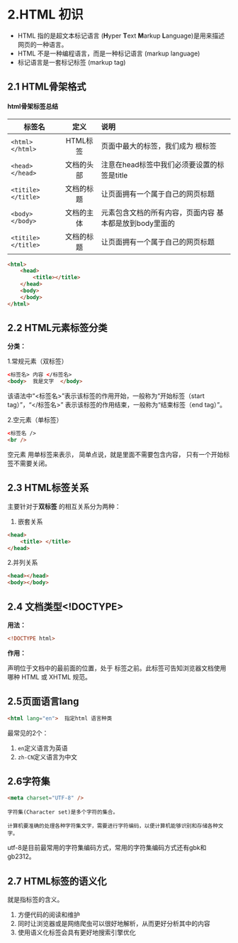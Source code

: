 # 2.HTML 初识

- HTML 指的是超文本标记语言 (**H**yper **T**ext **M**arkup **L**anguage)是用来描述网页的一种语言。
- HTML 不是一种编程语言，而是一种标记语言 (markup language)
- 标记语言是一套标记标签 (markup tag)

## 2.1 HTML骨架格式

#### html骨架标签总结

| 标签名             |    定义    | 说明                                                    |
| ------------------ | :--------: | :------------------------------------------------------ |
| `<html></html>`    |  HTML标签  | 页面中最大的标签，我们成为  根标签                      |
| `<head></head>`    | 文档的头部 | 注意在head标签中我们必须要设置的标签是title             |
| `<titile></title>` | 文档的标题 | 让页面拥有一个属于自己的网页标题                        |
| `<body></body>`    | 文档的主体 | 元素包含文档的所有内容，页面内容 基本都是放到body里面的 |
| `<titile></title>` | 文档的标题 | 让页面拥有一个属于自己的网页标题                        |

```html
<html>   
    <head>     
        <title></title>
    </head>
    <body>
    </body>
</html>
```

## 2.2 HTML元素标签分类

**分类：**

1.常规元素（双标签）

```html
<标签名> 内容 </标签名>
<body>  我是文字  </body>
```

  该语法中“<标签名>”表示该标签的作用开始，一般称为“开始标签（start tag）”，“</标签名>” 表示该标签的作用结束，一般称为“结束标签（end tag）”。

2.空元素（单标签）

```html
<标签名 />  
<br />
```

空元素 用单标签来表示， 简单点说，就是里面不需要包含内容， 只有一个开始标签不需要关闭。

## 2.3 HTML标签关系

主要针对于**双标签** 的相互关系分为两种：

1. 嵌套关系

```html
<head>  
    <title> </title>
</head>
```

2.并列关系

```html
<head></head>
<body></body>
```

## 2.4 文档类型<!DOCTYPE>

**用法：**

```html
<!DOCTYPE html> 
```

**作用：**

<!DOCTYPE> 声明位于文档中的最前面的位置，处于 <html> 标签之前。此标签可告知浏览器文档使用哪种 HTML 或 XHTML 规范。

## 2.5页面语言lang

~~~html
<html lang="en">  指定html 语言种类
~~~

最常见的2个：

1. `en`定义语言为英语
2. `zh-CN`定义语言为中文

## 2.6字符集

~~~html
<meta charset="UTF-8" />
~~~

~~~
字符集(Character set)是多个字符的集合。

计算机要准确的处理各种字符集文字，需要进行字符编码，以便计算机能够识别和存储各种文字。
~~~

utf-8是目前最常用的字符集编码方式，常用的字符集编码方式还有gbk和gb2312。

## 2.7 HTML标签的语义化

就是指标签的含义。

1. 方便代码的阅读和维护
2. 同时让浏览器或是网络爬虫可以很好地解析，从而更好分析其中的内容 
3. 使用语义化标签会具有更好地搜索引擎优化 
